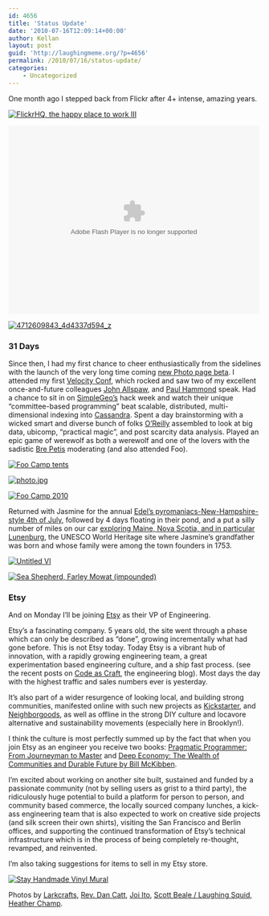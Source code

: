```yaml
---
id: 4656
title: 'Status Update'
date: '2010-07-16T12:09:14+00:00'
author: Kellan
layout: post
guid: 'http://laughingmeme.org/?p=4656'
permalink: /2010/07/16/status-update/
categories:
    - Uncategorized
---
```


One month ago I stepped back from Flickr after 4+ intense, amazing years.

[![FlickrHQ, the happy place to work III](http://farm1.static.flickr.com/216/473785583_2ac5ba1d74.jpg)](http://www.flickr.com/photos/revdancatt/473785583/ "FlickrHQ, the happy place to work III by Rev Dan Catt, on Flickr")

<object classid="clsid:D27CDB6E-AE6D-11cf-96B8-444553540000" data="http://www.flickr.com/apps/video/stewart.swf?v=71377" height="375" type="application/x-shockwave-flash" width="500"> <param name="flashvars" value="intl_lang=en-us&photo_secret=db5597d77a&photo_id=2404080160"></param> <param name="movie" value="http://www.flickr.com/apps/video/stewart.swf?v=71377"></param> <param name="bgcolor" value="#000000"></param> <param name="allowFullScreen" value="true"></param><embed allowfullscreen="true" bgcolor="#000000" flashvars="intl_lang=en-us&photo_secret=db5597d77a&photo_id=2404080160" height="375" src="http://www.flickr.com/apps/video/stewart.swf?v=71377" type="application/x-shockwave-flash" width="500"></embed></object>

[![4712609843_4d4337d594_z](http://farm5.static.flickr.com/4077/4799656898_d1e2999f93.jpg)](http://www.flickr.com/photos/kellan/4712609843/ "4712609843_4d4337d594_z by kellan, on Flickr")

### 31 Days

Since then, I had my first chance to cheer enthusiastically from the sidelines with the launch of the very long time coming [new Photo page beta](http://blog.flickr.net/en/2010/06/23/a-new-photo-experience-your-photos-happier/). I attended my first [Velocity Conf](http://en.oreilly.com/velocity2010), which rocked and saw two of my excellent once-and-future colleagues [John Allspaw](http://www.kitchensoap.com/), and [Paul Hammond](http://www.paulhammond.org/) speak. Had a chance to sit in on [SimpleGeo’s](http://simplegeo.com/) hack week and watch their unique “committee-based programming” beat scalable, distributed, multi-dimensional indexing into [Cassandra](http://cassandra.apache.org/). Spent a day brainstorming with a wicked smart and diverse bunch of folks [O’Reilly](http://oreilly.com) assembled to look at big data, ubicomp, “practical magic”, and post scarcity data analysis. Played an epic game of werewolf as both a werewolf and one of the lovers with the sadistic [Bre Petis](http://www.brepettis.com/) moderating (and also attended Foo).

[![Foo Camp tents](http://farm5.static.flickr.com/4095/4736535257_f121aed602.jpg)](http://www.flickr.com/photos/joi/4736535257/ "Foo Camp tents by Joi, on Flickr")

[![photo.jpg](http://farm5.static.flickr.com/4074/4799641608_54a98e9116.jpg)](http://www.flickr.com/photos/kellan/4799641608/ "photo.jpg by kellan, on Flickr")

[![Foo Camp 2010](http://farm5.static.flickr.com/4122/4743275491_874b613cf9.jpg)](http://www.flickr.com/photos/laughingsquid/4743275491/ "Foo Camp 2010 by Laughing Squid, on Flickr")

Returned with Jasmine for the annual [Edel’s pyromaniacs-New-Hampshire-style 4th of July](http://www.flickr.com/photos/kellan/sets/72157621858496772/), followed by 4 days floating in their pond, and a put a silly number of miles on our car [exploring Maine, Nova Scotia, and in particular Lunenburg](http://www.flickr.com/photos/kellan/sets/72157624386832289/), the UNESCO World Heritage site where Jasmine’s grandfather was born and whose family were among the town founders in 1753.

[![Untitled VI](http://farm5.static.flickr.com/4094/4776241878_9aa9909b0b.jpg)](http://www.flickr.com/photos/kellan/4776241878/ "Untitled VI by kellan, on Flickr")

[![Sea Shepherd, Farley Mowat (impounded)](http://farm5.static.flickr.com/4093/4799252762_2179bef60a.jpg)](http://www.flickr.com/photos/kellan/4799252762/ "Sea Shepherd, Farley Mowat (impounded) by kellan, on Flickr")

### Etsy

And on Monday I’ll be joining [Etsy](http://etsy.com) as their VP of Engineering.

Etsy’s a fascinating company. 5 years old, the site went through a phase which can only be described as “done”, growing incrementally what had gone before. This is not Etsy today. Today Etsy is a vibrant hub of innovation, with a rapidly growing engineering team, a great experimentation based engineering culture, and a ship fast process. (see the recent posts on [Code as Craft](http://codeascraft.etsy.com/), the engineering blog). Most days the day with the highest traffic and sales numbers ever is yesterday.

It’s also part of a wider resurgence of looking local, and building strong communities, manifested online with such new projects as [Kickstarter](http://www.kickstarter.com/), and [Neighborgoods](http://neighborgoods.net/), as well as offline in the strong DIY culture and locavore alternative and sustainability movements (especially here in Brooklyn!).

I think the culture is most perfectly summed up by the fact that when you join Etsy as an engineer you receive two books: [Pragmatic Programmer: From Journeyman to Master](http://www.amazon.ca/Pragmatic-Programmer-Journeyman-Master/dp/020161622X) and [Deep Economy: The Wealth of Communities and Durable Future by Bill McKibben](http://www.billmckibben.com/deep-economy.html).

I’m excited about working on another site built, sustained and funded by a passionate community (not by selling users as grist to a third party), the ridiculously huge potential to build a platform for person to person, and community based commerce, the locally sourced company lunches, a kick-ass engineering team that is also expected to work on creative side projects (and silk screen their own shirts), visiting the San Francisco and Berlin offices, and supporting the continued transformation of Etsy’s technical infrastructure which is in the process of being completely re-thought, revamped, and reinvented.

I’m also taking suggestions for items to sell in my Etsy store.

[![Stay Handmade Vinyl Mural](http://farm5.static.flickr.com/4068/4597107446_ddb46c264c.jpg)](http://www.flickr.com/photos/larkcrafts/4597107446/ "Stay Handmade Vinyl Mural by Lark Crafts, on Flickr")

Photos by [Larkcrafts](http://www.flickr.com/photos/larkcrafts/4597107446), [Rev. Dan Catt](http://www.flickr.com/photos/revdancatt/473785583/), [Joi Ito](http://www.flickr.com/photos/joi/4736535257/), [Scott Beale / Laughing Squid](http://www.flickr.com/photos/laughingsquid/4743275491), [Heather Champ](http://www.flickr.com/photos/heather/2404080160/).